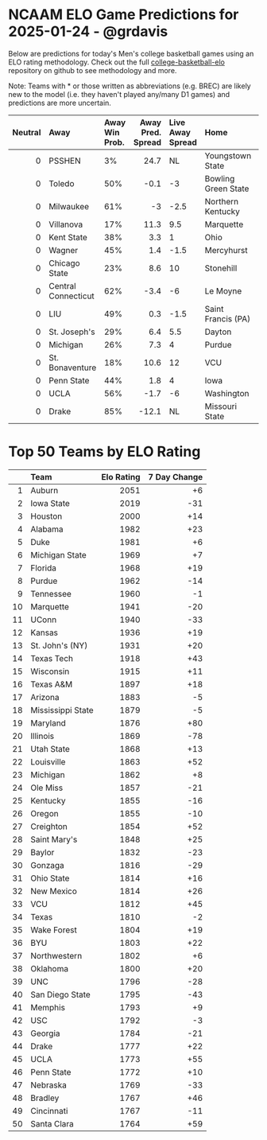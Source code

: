 # NCAAM ELO Game Predictions for 2025-01-24 - @grdavis
Below are predictions for today's Men's college basketball games using an ELO rating methodology. Check out the full [college-basketball-elo](https://github.com/grdavis/college-basketball-elo) repository on github to see methodology and more.

Note: Teams with * or those written as abbreviations (e.g. BREC) are likely new to the model (i.e. they haven't played any/many D1 games) and predictions are more uncertain.

|   Neutral | Away                | Away Win Prob.   |   Away Pred. Spread | Live Away Spread   | Home                | Home Win Prob.   |   Home Pred. Spread |
|----------:|:--------------------|:-----------------|--------------------:|:-------------------|:--------------------|:-----------------|--------------------:|
|         0 | PSSHEN              | 3%               |                24.7 | NL                 | Youngstown State    | 97%              |               -24.7 |
|         0 | Toledo              | 50%              |                -0.1 | -3                 | Bowling Green State | 50%              |                 0.1 |
|         0 | Milwaukee           | 61%              |                -3   | -2.5               | Northern Kentucky   | 39%              |                 3   |
|         0 | Villanova           | 17%              |                11.3 | 9.5                | Marquette           | 83%              |               -11.3 |
|         0 | Kent State          | 38%              |                 3.3 | 1                  | Ohio                | 62%              |                -3.3 |
|         0 | Wagner              | 45%              |                 1.4 | -1.5               | Mercyhurst          | 55%              |                -1.4 |
|         0 | Chicago State       | 23%              |                 8.6 | 10                 | Stonehill           | 77%              |                -8.6 |
|         0 | Central Connecticut | 62%              |                -3.4 | -6                 | Le Moyne            | 38%              |                 3.4 |
|         0 | LIU                 | 49%              |                 0.3 | -1.5               | Saint Francis (PA)  | 51%              |                -0.3 |
|         0 | St. Joseph's        | 29%              |                 6.4 | 5.5                | Dayton              | 71%              |                -6.4 |
|         0 | Michigan            | 26%              |                 7.3 | 4                  | Purdue              | 74%              |                -7.3 |
|         0 | St. Bonaventure     | 18%              |                10.6 | 12                 | VCU                 | 82%              |               -10.6 |
|         0 | Penn State          | 44%              |                 1.8 | 4                  | Iowa                | 56%              |                -1.8 |
|         0 | UCLA                | 56%              |                -1.7 | -6                 | Washington          | 44%              |                 1.7 |
|         0 | Drake               | 85%              |               -12.1 | NL                 | Missouri State      | 15%              |                12.1 |

# Top 50 Teams by ELO Rating
|    | Team              |   Elo Rating |   7 Day Change |
|---:|:------------------|-------------:|---------------:|
|  1 | Auburn            |         2051 |             +6 |
|  2 | Iowa State        |         2019 |            -31 |
|  3 | Houston           |         2000 |            +14 |
|  4 | Alabama           |         1982 |            +23 |
|  5 | Duke              |         1981 |             +6 |
|  6 | Michigan State    |         1969 |             +7 |
|  7 | Florida           |         1968 |            +19 |
|  8 | Purdue            |         1962 |            -14 |
|  9 | Tennessee         |         1960 |             -1 |
| 10 | Marquette         |         1941 |            -20 |
| 11 | UConn             |         1940 |            -33 |
| 12 | Kansas            |         1936 |            +19 |
| 13 | St. John's (NY)   |         1931 |            +20 |
| 14 | Texas Tech        |         1918 |            +43 |
| 15 | Wisconsin         |         1915 |            +11 |
| 16 | Texas A&M         |         1897 |            +18 |
| 17 | Arizona           |         1883 |             -5 |
| 18 | Mississippi State |         1879 |             -5 |
| 19 | Maryland          |         1876 |            +80 |
| 20 | Illinois          |         1869 |            -78 |
| 21 | Utah State        |         1868 |            +13 |
| 22 | Louisville        |         1863 |            +52 |
| 23 | Michigan          |         1862 |             +8 |
| 24 | Ole Miss          |         1857 |            -21 |
| 25 | Kentucky          |         1855 |            -16 |
| 26 | Oregon            |         1855 |            -10 |
| 27 | Creighton         |         1854 |            +52 |
| 28 | Saint Mary's      |         1848 |            +25 |
| 29 | Baylor            |         1832 |            -23 |
| 30 | Gonzaga           |         1816 |            -29 |
| 31 | Ohio State        |         1814 |            +16 |
| 32 | New Mexico        |         1814 |            +26 |
| 33 | VCU               |         1812 |            +45 |
| 34 | Texas             |         1810 |             -2 |
| 35 | Wake Forest       |         1804 |            +19 |
| 36 | BYU               |         1803 |            +22 |
| 37 | Northwestern      |         1802 |             +6 |
| 38 | Oklahoma          |         1800 |            +20 |
| 39 | UNC               |         1796 |            -28 |
| 40 | San Diego State   |         1795 |            -43 |
| 41 | Memphis           |         1793 |             +9 |
| 42 | USC               |         1792 |             -3 |
| 43 | Georgia           |         1784 |            -21 |
| 44 | Drake             |         1777 |            +22 |
| 45 | UCLA              |         1773 |            +55 |
| 46 | Penn State        |         1772 |            +10 |
| 47 | Nebraska          |         1769 |            -33 |
| 48 | Bradley           |         1767 |            +46 |
| 49 | Cincinnati        |         1767 |            -11 |
| 50 | Santa Clara       |         1764 |            +59 |